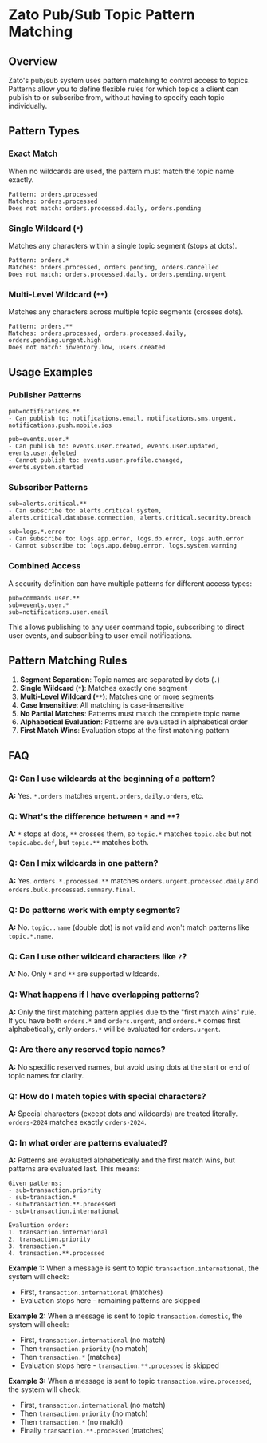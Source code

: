 # Zato Pub/Sub Topic Pattern Matching

## Overview

Zato's pub/sub system uses pattern matching to control access to topics. Patterns allow you to define flexible rules
for which topics a client can publish to or subscribe from, without having to specify each topic individually.

## Pattern Types

### Exact Match
When no wildcards are used, the pattern must match the topic name exactly.

```
Pattern: orders.processed
Matches: orders.processed
Does not match: orders.processed.daily, orders.pending
```

### Single Wildcard (`*`)
Matches any characters within a single topic segment (stops at dots).

```
Pattern: orders.*
Matches: orders.processed, orders.pending, orders.cancelled
Does not match: orders.processed.daily, orders.pending.urgent
```

### Multi-Level Wildcard (`**`)
Matches any characters across multiple topic segments (crosses dots).

```
Pattern: orders.**
Matches: orders.processed, orders.processed.daily, orders.pending.urgent.high
Does not match: inventory.low, users.created
```

## Usage Examples

### Publisher Patterns
```
pub=notifications.**
- Can publish to: notifications.email, notifications.sms.urgent, notifications.push.mobile.ios

pub=events.user.*
- Can publish to: events.user.created, events.user.updated, events.user.deleted
- Cannot publish to: events.user.profile.changed, events.system.started
```

### Subscriber Patterns
```
sub=alerts.critical.**
- Can subscribe to: alerts.critical.system, alerts.critical.database.connection, alerts.critical.security.breach

sub=logs.*.error
- Can subscribe to: logs.app.error, logs.db.error, logs.auth.error
- Cannot subscribe to: logs.app.debug.error, logs.system.warning
```

### Combined Access
A security definition can have multiple patterns for different access types:

```
pub=commands.user.**
sub=events.user.*
sub=notifications.user.email
```

This allows publishing to any user command topic, subscribing to direct user events, and subscribing to user email notifications.

## Pattern Matching Rules

1. **Segment Separation**: Topic names are separated by dots (`.`)
2. **Single Wildcard (`*`)**: Matches exactly one segment
3. **Multi-Level Wildcard (`**`)**: Matches one or more segments
4. **Case Insensitive**: All matching is case-insensitive
5. **No Partial Matches**: Patterns must match the complete topic name
6. **Alphabetical Evaluation**: Patterns are evaluated in alphabetical order
7. **First Match Wins**: Evaluation stops at the first matching pattern

## FAQ

### Q: Can I use wildcards at the beginning of a pattern?
**A:** Yes. `*.orders` matches `urgent.orders`, `daily.orders`, etc.

### Q: What's the difference between `*` and `**`?
**A:** `*` stops at dots, `**` crosses them, so `topic.*` matches `topic.abc` but not `topic.abc.def`, but `topic.**` matches both.

### Q: Can I mix wildcards in one pattern?
**A:** Yes. `orders.*.processed.**` matches `orders.urgent.processed.daily` and `orders.bulk.processed.summary.final`.

### Q: Do patterns work with empty segments?
**A:** No. `topic..name` (double dot) is not valid and won't match patterns like `topic.*.name`.

### Q: Can I use other wildcard characters like `?`?
**A:** No. Only `*` and `**` are supported wildcards.

### Q: What happens if I have overlapping patterns?
**A:** Only the first matching pattern applies due to the "first match wins" rule. If you have both `orders.*`
and `orders.urgent`, and `orders.*` comes first alphabetically, only `orders.*` will be evaluated for `orders.urgent`.

### Q: Are there any reserved topic names?
**A:** No specific reserved names, but avoid using dots at the start or end of topic names for clarity.

### Q: How do I match topics with special characters?
**A:** Special characters (except dots and wildcards) are treated literally. `orders-2024` matches exactly `orders-2024`.

### Q: In what order are patterns evaluated?
**A:** Patterns are evaluated alphabetically and the first match wins, but patterns are evaluated last. This means:

```
Given patterns:
- sub=transaction.priority
- sub=transaction.*
- sub=transaction.**.processed
- sub=transaction.international

Evaluation order:
1. transaction.international
2. transaction.priority
3. transaction.*
4. transaction.**.processed
```

**Example 1:** When a message is sent to topic `transaction.international`, the system will check:
* First, `transaction.international` (matches)
* Evaluation stops here - remaining patterns are skipped

**Example 2:** When a message is sent to topic `transaction.domestic`, the system will check:
* First, `transaction.international` (no match)
* Then `transaction.priority` (no match)
* Then `transaction.*` (matches)
* Evaluation stops here - `transaction.**.processed` is skipped

**Example 3:** When a message is sent to topic `transaction.wire.processed`, the system will check:
* First, `transaction.international` (no match)
* Then `transaction.priority` (no match)
* Then `transaction.*` (no match)
* Finally `transaction.**.processed` (matches)
